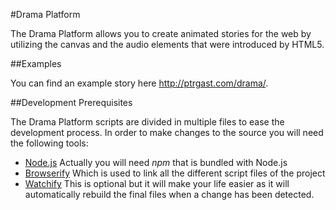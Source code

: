 #Drama Platform

The Drama Platform allows you to create animated stories for the web by utilizing the canvas and the audio elements that were introduced by HTML5.

##Examples

You can find an example story here http://ptrgast.com/drama/.

##Development Prerequisites

The Drama Platform scripts are divided in multiple files to ease the development process. In order to make changes to the source you will need the following tools:

- [Node.js](https://nodejs.org/) Actually you will need *npm* that is bundled with Node.js
- [Browserify](http://browserify.org/) Which is used to link all the different script files of the project
- [Watchify](https://www.npmjs.com/package/watchify) This is optional but it will make your life easier as it will automatically rebuild the final files when a change has been detected.
